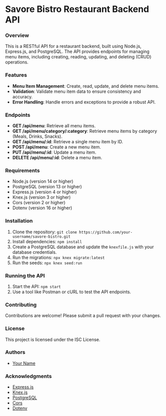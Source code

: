 # **Savore Bistro Restaurant Backend API**

### Overview

This is a RESTful API for a restaurant backend, built using Node.js, Express.js, and PostgreSQL. The API provides endpoints for managing menu items, including creating, reading, updating, and deleting (CRUD) operations.

### Features

- **Menu Item Management**: Create, read, update, and delete menu items.
- **Validation**: Validate menu item data to ensure consistency and accuracy.
- **Error Handling**: Handle errors and exceptions to provide a robust API.

### Endpoints

- **GET /api/menu**: Retrieve all menu items.
- **GET /api/menu/category/:category**: Retrieve menu items by category (Meals, Drinks, Snacks).
- **GET /api/menu/:id**: Retrieve a single menu item by ID.
- **POST /api/menu**: Create a new menu item.
- **PUT /api/menu/:id**: Update a menu item.
- **DELETE /api/menu/:id**: Delete a menu item.

### Requirements

- Node.js (version 14 or higher)
- PostgreSQL (version 13 or higher)
- Express.js (version 4 or higher)
- Knex.js (version 3 or higher)
- Cors (version 2 or higher)
- Dotenv (version 16 or higher)

### Installation

1.  Clone the repository: `git clone https://github.com/your-username/savore-bistro.git`
2.  Install dependencies: `npm install`
3.  Create a PostgreSQL database and update the `knexfile.js` with your database credentials.
4.  Run the migrations: `npx knex migrate:latest`
5.  Run the seeds: `npx knex seed:run`

### Running the API

1.  Start the API: `npm start`
2.  Use a tool like Postman or cURL to test the API endpoints.

### Contributing

Contributions are welcome! Please submit a pull request with your changes.

### License

This project is licensed under the ISC License.

### Authors

- [Your Name](https://github.com/your-username)

### Acknowledgments

- [Express.js](https://expressjs.com/)
- [Knex.js](https://knexjs.org/)
- [PostgreSQL](https://www.postgresql.org/)
- [Cors](https://www.npmjs.com/package/cors)
- [Dotenv](https://www.npmjs.com/package/dotenv)
